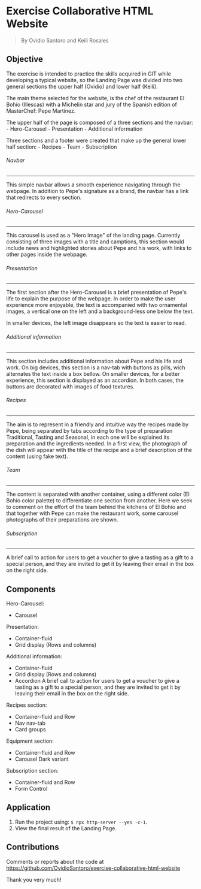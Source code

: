 # Exercise Collaborative HTML Website

> By Ovidio Santoro and Keili Rosales

## Objective

The exercise is intended to practice the skills acquired in GIT while developing a typical website, so the Landing Page was divided into two general sections the upper half (Ovidio) and lower half (Keili).

The main theme selected for the website, is the chef of the restaurant El Bohío (Illescas) with a Michelin star and jury of the Spanish edition of MasterChef: Pepe Martinez.

The upper half of the page is composed of a three sections and the navbar:
	- Hero-Carousel
	- Presentation
	- Additional information

Three sections and a footer were created that make up the general lower half section:
	- Recipes
	- Team
	- Subscription

###### Navbar
--------------------------
This simple navbar allows a smooth experience navigating through the webpage. In addition to Pepe's signature as a brand, the navbar has a link that redirects to every section.

###### Hero-Carousel
--------------------------
This carousel is used as a "Hero Image" of the landing page. Currently consisting of three images with a title and camptions, this section would include news and highlighted stories about Pepe and his work, with links to other pages inside the webpage.

###### Presentation
--------------------------
The first section after the Hero-Carousel is a brief presentation of Pepe's life to explain the purpose of the webpage. In order to make the user experience more enjoyable, the text is accompanied with two ornamental images, a vertical one on the left and a background-less one below the text.

In smaller devices, the left image disappears so the text is easier to read.

###### Additional information
--------------------------
This section includes additional information about Pepe and his life and work. On big devices, this section is a nav-tab with buttons as pills, wich alternates the text inside a box bellow. On smaller devices, for a better experience, this section is displayed as an accordion. In both cases, the buttons are decorated with images of food textures.

###### Recipes
--------------------------
The aim is to represent in a friendly and intuitive way the recipes made by Pepe, being separated by tabs according to the type of preparation Traditional, Tasting and Seasonal, in each one will be explained its preparation and the ingredients needed. 
In a first view, the photograph of the dish will appear with the title of the recipe and a brief description of the content (using fake text).

###### Team
--------------------------
The content is separated with another container, using a different color (El Bohío color palette) to differentiate one section from another.
Here we seek to comment on the effort of the team behind the kitchens of El Bohío and that together with Pepe can make the restaurant work, some carousel photographs of their preparations are shown.

###### Subscription
--------------------------
A brief call to action for users to get a voucher to give a tasting as a gift to a special person, and they are invited to get it by leaving their email in the box on the right side.

## Components
Hero-Carousel:
- Carousel

Presentation:
- Container-fluid
- Grid display (Rows and columns)

Additional information:
- Container-fluid
- Grid display (Rows and columns)
- Accordion
A brief call to action for users to get a voucher to give a tasting as a gift to a special person, and they are invited to get it by leaving their email in the box on the right side.

Recipes section:
- Container-fluid and Row
- Nav nav-tab
- Card groups

Equipment section:
- Container-fluid and Row
- Carousel Dark variant

Subscription section:
- Container-fluid and Row
- Form Control 

## Application

1. Run the project using: `$ npx http-server --yes -c-1`.
2. View the final result of the Landing Page.


## Contributions

Comments or reports about the code at https://github.com/OvidioSantoro/exercise-collaborative-html-website

Thank you very much!